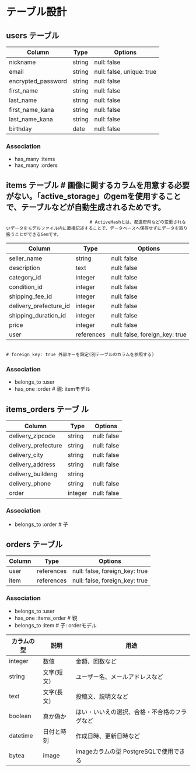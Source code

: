# テーブル設計

## users テーブル

| Column               | Type       | Options                        |
| -------------------- | ---------- | ------------------------------ |
| nickname            | string     | null: false                    |   # null: false: カラムが空の状態では保存できない
| email                | string     | null: false, unique: true      |   # unique: true 一意性のみ許可(同じ値は保存できない)
| encrypted_password   | string     | null: false                    |   # encrypted_password ユーザー登録時などに入力するパスワードの意味
| first_name           | string     | null: false                    |   # encryptedは「暗号化された」という意味
| last_name            | string     | null: false                    |
| first_name_kana      | string     | null: false                    |
| last_name_kana       | string     | null: false                    |
| birthday             | date       | null: false                    |

### Association

- has_many :items
- has_many :orders  
     
## items テーブル                                                     # 画像に関するカラムを用意する必要がない。「active_storage」のgemを使用することで、テーブルなどが自動生成されるためです。 
                                    # ActiveHashとは、都道府県などの変更されないデータをモデルファイル内に直接記述することで、データベースへ保存せずにデータを取り扱うことができるGemです。
| Column                 | Type       | Options                        |
| ---------------------- | ---------- | -------------------------------|
| seller_name            | string     | null: false                    |
| description            | text       | null: false                    |
| category_id            | integer    | null: false                    | # Active Hashを利用する場合は、各種情報に対応するモデルを作成する。categoryモデル
| condition_id           | integer    | null: false                    | # conditionモデル
| shipping_fee_id        | integer    | null: false                    | # shipping_feeモデル
| delivery_prefecture_id | integer    | null: false                    | # 都道府県
| shipping_duration_id   | integer    | null: false                    |
| price                  | integer    | null: false                    |
| user                   | references | null: false, foreign_key: true |  # references 他テーブルから情報を参照する際に用いる型です。userと記載するとuser_idというカラムが生成されます。 
                                                                          # foreign_key: true 外部キーを設定(別テーブルのカラムを参照する)
### Association  
  
- belongs_to :user  
- has_one :order                # 親: itemモデル
     
## items_orders テーブ  ル 
     
| Column                 | Type       | Options                        |
| ---------------------- | ---------- | -------------------------------|
| delivery_zipcode       | string     | null: false                    |
| delivery_prefecture    | string     | null: false                    |  # 都道府県
| delivery_city          | string     | null: false                    |
| delivery_address       | string     | null: false                    |
| delivery_buildeng      | string     |                                |  # 建物名は入力任意項目のためNOT NULL制約はかけない
| delivery_phone         | string     | null: false                    |
| order                  | integer    | null: false                    |  
     
### Association  
  
- belongs_to :order          # 子
  
## orders テーブル     
     
| Column                 | Type       | Options                        |
| ---------------------- | ---------- | -------------------------------|
| user                   | references | null: false, foreign_key: true |
| item                   | references | null: false, foreign_key: true |
  
### Association  
  
- belongs_to :user  
- has_one :items_order       # 親
- belongs_to :item           # 子: orderモデル
  
  
    
    
  
| カラムの型             | 説明       | 用途                                  |      
| -------------------  | ---------- | -------------------------------------|           
| integer              | 数値        | 金額、回数など                         |      
| string               | 文字(短文)  | ユーザー名、メールアドレスなど            |
| text                 | 文字(長文)  | 投稿文、説明文など                      |
| boolean              | 真か偽か    | はい・いいえの選択、合格・不合格のフラグなど |
| datetime             | 日付と時刻   | 作成日時、更新日時など                  | 
| bytea                | image      | imageカラムの型 PostgreSQLで使用できる   |